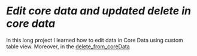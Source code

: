 # *Edit core data and updated delete in core data*

In this long project I learned how to edit data in Core Data using custom table view. Moreover, in the [delete_from_coreData](https://github.com/DanMint/IOS-apps/tree/main/CoreData_Pracice/delete_from_coreData)
